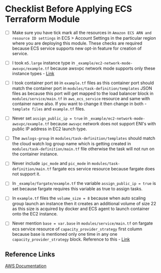 # Checklist Before Applying ECS Terraform Module

- [ ] Make sure you have tick mark all the resources in `Amazon ECS ARN and resource ID settings` in ECS > Account Settings in the particular region where you are deploying this module. These checks are required because ECS service supports new opt-in feature for creation of service.

- [ ] I took `m5.large` instance type in `_example/ec2-network-mode-awsvpc/example.tf` because awsvpc network mode supports only these instance types - [Link](https://docs.aws.amazon.com/AmazonECS/latest/developerguide/container-instance-eni.html#eni-trunking-supported-instance-types)

- [ ] I took container port `80` in `example.tf` files as this container port should match the container port in `modules/task-definition/templates` JSON files as because this port will get mapped to the load balancer block in `modules/service/main.tf` in `aws_ecs_service` resource and same with container name also. If you want to change it then change in both - `template files` and `example.tf` files.

- [ ] Never set `assign_public_ip = true` in `_example/ec2-network-mode-awsvpc/example.tf` because `awsvpc` network does not support ENI's with public IP address in EC2 launch type.

- [ ] The `awslogs-group` in `modules/task-definition/templates` should match the cloud watch log group name which is getting created in `modules/task-definition/main.tf` file otherwise the task will not run on the container instance.

- [ ] Never include `ipc_mode` and `pic_mode` in `modules/task-definition/main.tf` fargate ecs service resource because fargate does not support it.

- [ ] In `_example/fargate/example.tf` the variable `assign_public_ip = true` is set because fargate requires this variable as true to assign tasks.

- [ ] In `example.tf` files the `volume_size = 8` because when auto scaling group launch an instance then it creates an additional volume of size 22 as this size is acquired by docker and ECS agent to launch container onto the EC2 instance.

- [ ] Never mention `base = var.base` in `modules/service/main.tf` on fargate ecs service resource of `capacity_provider_strategy` first column because base is mentioned only one time in any one `capacity_provider_strategy` block. Reference to this - [Link](https://docs.aws.amazon.com/AmazonECS/latest/developerguide/cluster-capacity-providers.html)

## Reference Links

[AWS Documentation](https://docs.aws.amazon.com/AmazonECS/latest/developerguide/Welcome.html)